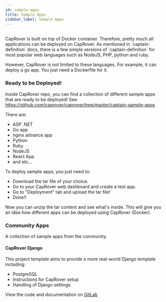 ```yaml
---
id: sample-apps
title: Sample Apps
sidebar_label: Sample Apps
---
```


<br/>
CapRover is built on top of Docker container. Therefore, pretty much all applications can be deployed on CapRover. As mentioned in `captain-definition` docs, there is a few simple versions of `captain-definition` for most popular web languages such as NodeJS, PHP, python and ruby.

However, CapRover is not limited to these languages. For example, it can deploy a go app. You just need a Dockerfile for it. 


### Ready to be Deployed!

Inside CapRover repo, you can find a collection of different sample apps that are ready to be deployed! See:
https://github.com/caprover/caprover/tree/master/captain-sample-apps

There are:
- ASP .NET
- Go app
- nginx advance app
- Python
- Ruby
- NodeJS
- React App
- and etc...


To deploy sample apps, you just need to:
- Download the tar file of your choice.
- Go to your CapRover web dashboard and create a test app.
- Go to "Deployment" tab and upload the tar file!
- Done!!

Now you can unzip the tar content and see what's inside. This will give you an idea how different apps can be deployed using CapRover (Docker).


### Community Apps

A collection of sample apps from the community.

#### CapRover Django

This project template aims to provide a more real-world Django template including:
- PostgreSQL
- Instructions for CapRover setup
- Handling of Django settings

View the code and documentation on [GitLab](https://gitlab.com/kamneros/caprover-django)
